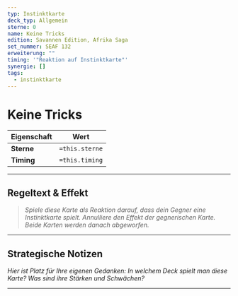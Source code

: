 ```yaml
---
typ: Instinktkarte
deck_typ: Allgemein
sterne: 0
name: Keine Tricks
edition: Savannen Edition, Afrika Saga
set_nummer: SEAF 132
erweiterung: ""
timing: '"Reaktion auf Instinktkarte"'
synergie: []
tags:
  - instinktkarte
---
```


# Keine Tricks

| Eigenschaft | Wert |
|---|---|
| **Sterne** | `=this.sterne` |
| **Timing** | `=this.timing` |

---
## Regeltext & Effekt

> *Spiele diese Karte als Reaktion darauf, dass dein Gegner eine Instinktkarte spielt. Annulliere den Effekt der gegnerischen Karte. Beide Karten werden danach abgeworfen.*

---
## Strategische Notizen

*Hier ist Platz für Ihre eigenen Gedanken: In welchem Deck spielt man diese Karte? Was sind ihre Stärken und Schwächen?*

---
